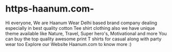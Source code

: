 # https-haanum.com-
Hi everyone,  We are Haanum Wear Delhi based brand company dealing especially in best quality cotton Tee shirt clothing also we have unique theme available like Nature, Travel, Super hero's, Motivational and more  You can buy the top quality awesome print T shirts for casual along with party wear too  Explore our Website Haanum.com to know more :)
